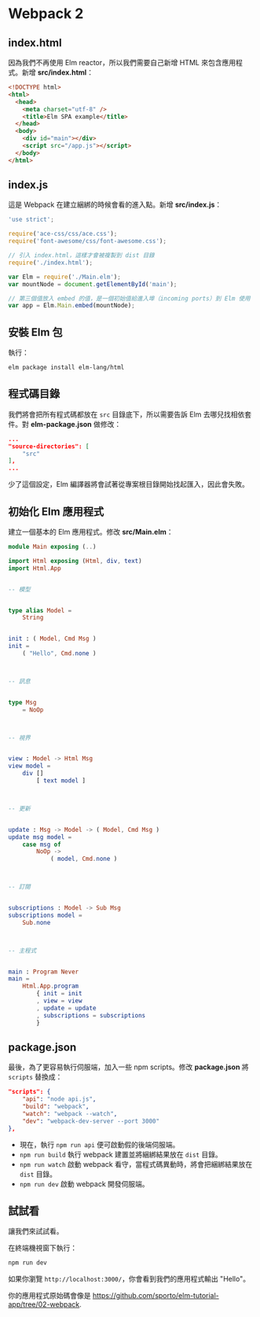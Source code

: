 # Webpack 2

## index.html

因為我們不再使用 Elm reactor，所以我們需要自己新增 HTML 來包含應用程式。新增 __src/index.html__：

```html
<!DOCTYPE html>
<html>
  <head>
    <meta charset="utf-8" />
    <title>Elm SPA example</title>
  </head>
  <body>
    <div id="main"></div>
    <script src="/app.js"></script>
  </body>
</html>
```

## index.js

這是 Webpack 在建立綑綁的時候會看的進入點。新增 __src/index.js__：

```js
'use strict';

require('ace-css/css/ace.css');
require('font-awesome/css/font-awesome.css');

// 引入 index.html，這樣才會被複製到 dist 目錄
require('./index.html');

var Elm = require('./Main.elm');
var mountNode = document.getElementById('main');

// 第三個值放入 embed 的值，是一個初始值給進入埠（incoming ports）到 Elm 使用
var app = Elm.Main.embed(mountNode);
```

## 安裝 Elm 包

執行：

```bash
elm package install elm-lang/html
```

## 程式碼目錄

我們將會把所有程式碼都放在 `src` 目錄底下，所以需要告訴 Elm 去哪兒找相依套件。對 __elm-package.json__ 做修改：

```json
...
"source-directories": [
    "src"
],
...
```

少了這個設定，Elm 編譯器將會試著從專案根目錄開始找起匯入，因此會失敗。

## 初始化 Elm 應用程式

建立一個基本的 Elm 應用程式。修改 __src/Main.elm__：

```elm
module Main exposing (..)

import Html exposing (Html, div, text)
import Html.App


-- 模型


type alias Model =
    String


init : ( Model, Cmd Msg )
init =
    ( "Hello", Cmd.none )



-- 訊息


type Msg
    = NoOp



-- 視界


view : Model -> Html Msg
view model =
    div []
        [ text model ]



-- 更新


update : Msg -> Model -> ( Model, Cmd Msg )
update msg model =
    case msg of
        NoOp ->
            ( model, Cmd.none )



-- 訂閱


subscriptions : Model -> Sub Msg
subscriptions model =
    Sub.none



-- 主程式


main : Program Never
main =
    Html.App.program
        { init = init
        , view = view
        , update = update
        , subscriptions = subscriptions
        }
```

## package.json

最後，為了更容易執行伺服端，加入一些 npm scripts。修改 __package.json__ 將 `scripts` 替換成：

```json
"scripts": {
    "api": "node api.js",
    "build": "webpack",
    "watch": "webpack --watch",
    "dev": "webpack-dev-server --port 3000"
},
```

- 現在，執行 `npm run api` 便可啟動假的後端伺服端。
- `npm run build` 執行 webpack 建置並將綑綁結果放在 `dist` 目錄。
- `npm run watch` 啟動 webpack 看守，當程式碼異動時，將會把綑綁結果放在 `dist` 目錄。
- `npm run dev` 啟動 webpack 開發伺服端。

## 試試看

讓我們來試試看。

在終端機視窗下執行：

```bash
npm run dev
```

如果你瀏覽 `http://localhost:3000/`，你會看到我們的應用程式輸出 "Hello"。

你的應用程式原始碼會像是 <https://github.com/sporto/elm-tutorial-app/tree/02-webpack>.

